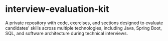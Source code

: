 # interview-evaluation-kit
A private repository with code, exercises, and sections designed to evaluate candidates' skills across multiple technologies, including Java, Spring Boot, SQL, and software architecture during technical interviews.
